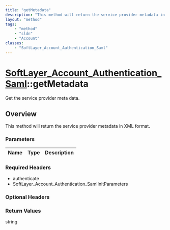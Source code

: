 ```yaml
---
title: "getMetadata"
description: "This method will return the service provider metadata in XML format."
layout: "method"
tags:
    - "method"
    - "sldn"
    - "Account"
classes:
    - "SoftLayer_Account_Authentication_Saml"
---
```

# [SoftLayer_Account_Authentication_Saml](/reference/services/SoftLayer_Account_Authentication_Saml)::getMetadata

Get the service provider meta data.


## Overview 
This method will return the service provider metadata in XML format. 

### Parameters 
|Name | Type | Description |
| --- | --- | --- |


### Required Headers
* authenticate
* SoftLayer_Account_Authentication_SamlInitParameters

### Optional Headers

### Return Values
string

